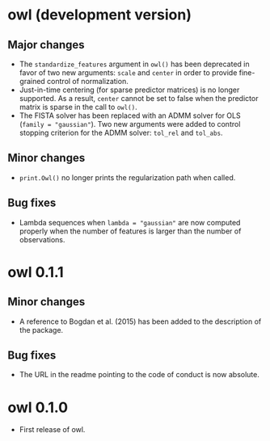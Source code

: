 # owl (development version)

## Major changes

* The `standardize_features` argument in `owl()` has been deprecated in favor
  of two new arguments: `scale` and `center` in order to provide
  fine-grained control of normalization. 
* Just-in-time centering (for sparse predictor matrices) is no longer supported.
  As a result, `center` cannot be set to false when the predictor matrix
  is sparse in the call to `owl()`. 
* The FISTA solver has been replaced with an ADMM solver for
  OLS (`family = "gaussian"`). Two new arguments were added to 
  control stopping criterion for the ADMM solver: `tol_rel` and `tol_abs`.
  
## Minor changes

* `print.Owl()` no longer prints the regularization path when called.

## Bug fixes

* Lambda sequences when `lambda = "gaussian"` are now computed properly
  when the number of features is larger than the number of observations.

# owl 0.1.1

## Minor changes

* A reference to Bogdan et al. (2015) has been added to the description of the 
  package.

## Bug fixes

* The URL in the readme pointing to the code of conduct is now absolute.

# owl 0.1.0

* First release of owl.
